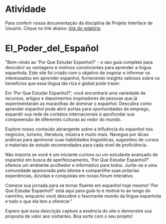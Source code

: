 # Atividade
Para conferir nossa documentação da disciplina de Projeto Interface de Usuario. Clique no link abaixo:
<a href="https://docs.google.com/document/d/1IcMFcMkMr7CEXgaX_UPb5QdFtMkupGPOIgUljQGPEYg/edit?usp=sharing"> link do relatório</a>

# El_Poder_del_Español
"Bem-vindo ao 'Por Que Estudar Espanhol?' - o seu guia completo para descobrir as vantagens e motivos convincentes para aprender a língua espanhola. Este site foi criado com o objetivo de inspirar e informar os interessados em aprender espanhol, fornecendo insights valiosos sobre os benefícios que essa língua tão rica e global pode trazer.

Em 'Por Que Estudar Espanhol?', você encontrará uma variedade de recursos, artigos e depoimentos inspiradores de pessoas que já experimentaram as maravilhas de dominar o espanhol. Descubra como aprender espanhol pode abrir portas para oportunidades de emprego, expandir sua rede de contatos internacionais e aprofundar sua compreensão de diferentes culturas ao redor do mundo.

Explore nosso conteúdo abrangente sobre a influência do espanhol nos negócios, turismo, literatura, música e muito mais. Navegue por dicas práticas para aprimorar suas habilidades linguísticas, sugestões de cursos e materiais de estudo recomendados para cada nível de proficiência.

Não importa se você é um iniciante curioso ou um estudante avançado de espanhol em busca de aperfeiçoamento, 'Por Que Estudar Espanhol?' oferece um ambiente acolhedor e informativo para todos. Junte-se a uma comunidade apaixonada pelo idioma e compartilhe suas próprias experiências, dúvidas e conquistas em nosso fórum interativo.

Comece sua jornada para se tornar fluente em espanhol hoje mesmo! 'Por Que Estudar Espanhol?' está aqui para guiá-lo e motivá-lo ao longo do caminho, enquanto você descobre o fascinante mundo da língua espanhola e tudo o que ela tem a oferecer."

Espero que essa descrição capture a essência do site e demonstre sua proposta de valor aos visitantes. Boa sorte com o seu projeto!

